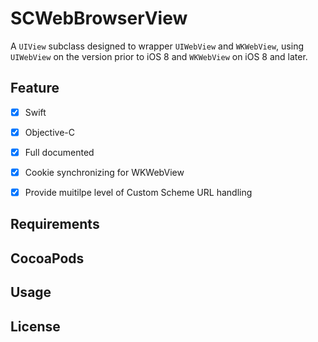 # SCWebBrowserView
A `UIView` subclass designed to wrapper `UIWebView` and `WKWebView`, using `UIWebView` on the version prior to iOS 8 and `WKWebView` on iOS 8 and later.


## Feature
- [x] Swift
- [x] Objective-C
- [x] Full documented
- [x] Cookie synchronizing for WKWebView
- [x] Provide muitilpe level of Custom Scheme URL handling  


## Requirements

## CocoaPods


## Usage


## License
